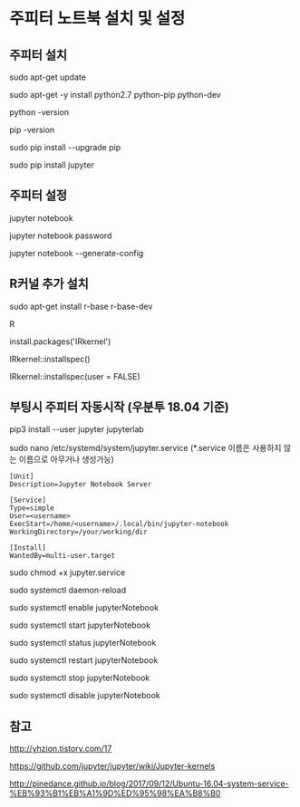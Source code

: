 # 주피터 노트북 설치 및 설정

## 주피터 설치 

sudo apt-get update

sudo apt-get -y install python2.7 python-pip python-dev

python -version

pip -version

sudo pip install --upgrade pip

sudo pip install jupyter

## 주피터 설정

jupyter notebook

jupyter notebook password

jupyter notebook --generate-config

## R커널 추가 설치

sudo apt-get install r-base r-base-dev

R

install.packages('IRkernel')

IRkernel::installspec()

IRkernel::installspec(user = FALSE)

## 부팅시 주피터 자동시작 (우분투 18.04 기준)

pip3 install --user jupyter jupyterlab

sudo nano /etc/systemd/system/jupyter.service (*.service 이름은 사용하지 않는 이름으로 아무거나 생성가능)

```
[Unit]
Description=Jupyter Notebook Server

[Service]
Type=simple
User=<username>
ExecStart=/home/<username>/.local/bin/jupyter-notebook
WorkingDirectory=/your/working/dir

[Install]
WantedBy=multi-user.target
```
sudo chmod +x jupyter.service

sudo systemctl daemon-reload

sudo systemctl enable jupyterNotebook

sudo systemctl start jupyterNotebook

sudo systemctl status jupyterNotebook

sudo systemctl restart jupyterNotebook

sudo systemctl stop jupyterNotebook

sudo systemctl disable jupyterNotebook

## 참고

http://yhzion.tistory.com/17

https://github.com/jupyter/jupyter/wiki/Jupyter-kernels

http://pinedance.github.io/blog/2017/09/12/Ubuntu-16.04-system-service-%EB%93%B1%EB%A1%9D%ED%95%98%EA%B8%B0